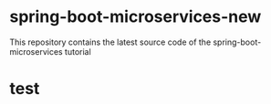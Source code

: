 # spring-boot-microservices-new
This repository contains the latest source code of the spring-boot-microservices tutorial

# test
<walkthrough-open-cloud-shell-button></walkthrough-open-cloud-shell-button>
